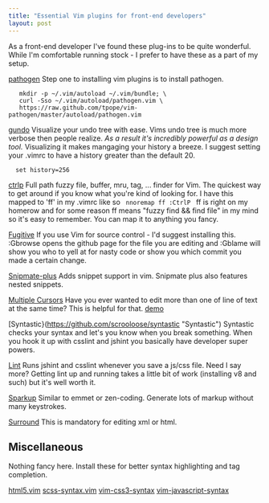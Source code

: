 ```yaml
---
title: "Essential Vim plugins for front-end developers"
layout: post
---
```


As a front-end developer I've found these plug-ins to be quite wonderful. While
I'm comfortable running stock - I prefer to have these as a part of my
setup.

[pathogen](https://github.com/tpope/vim-pathogen/ "Pathogen - Manage your vim plugins")
Step one to installing vim plugins is to install pathogen.
```
   mkdir -p ~/.vim/autoload ~/.vim/bundle; \
   curl -Sso ~/.vim/autoload/pathogen.vim \
   https://raw.github.com/tpope/vim-pathogen/master/autoload/pathogen.vim
```

[gundo](https://github.com/sjl/gundo.vim/ "Gundo - Visualize your history")
Visualize your undo tree with ease. Vims undo tree is much more verbose then people realize. 
*As a result it's incredibly powerful as a design tool.*  Visualizing it makes mangaging your history
a breeze. I suggest setting your .vimrc to have a history greater than the default 20. 
```
  set history=256
```

[ctrlp](https://github.com/kien/ctrlp.vim/ "ctrlp - fuzzy finder")
Full path fuzzy file, buffer, mru, tag, ... finder for Vim. The quickest way to
get around if you know what you're kind of looking for. 
I have this mapped to 'ff' in my .vimrc like so
<code>
  nnoremap ff :CtrlP<CR>
</code>
ff is right on my homerow and for some reason ff means "fuzzy find && find file" in my mind
so it's easy to remember. You can map it to anything you fancy.

[Fugitive](https://github.com/tpope/vim-fugitive, "Fugitive - a Git wrapper for Vim")
If you use Vim for source control - I'd suggest installing this. :Gbrowse opens the github page for the file you are editing
and :Gblame will show you who to yell at for nasty code or show you which commit you made a certain change.

[Snipmate-plus](https://github.com/garbas/vim-snipmate "Snippets for Vim")
Adds snippet support in vim. Snipmate plus also features nested snippets.

[Multiple Cursors](https://github.com/terryma/vim-multiple-cursors "Multiple Cursors")
Have you ever wanted to edit more than one of line of text at the same time?
This is helpful for that. [demo](http://www.youtube.com/watch?v=Umb59mMvCxA "Video Demo")

[Syntastic}(https://github.com/scrooloose/syntastic "Syntastic")
Syntastic checks your syntax and let's you know when you break something. 
When you hook it up with csslint and jshint you basically have 
developer super powers.

[Lint](https://github.com/joestelmach/lint.vim "Lint")
Runs jshint and csslint whenever you save a js/css file. Need I say more?
Getting lint up and running takes a little bit of work (installing v8 and such) but
it's well worth it. 

[Sparkup](https://github.com/rstacruz/sparkup)
Similar to emmet or zen-coding. Generate lots of markup without many keystrokes. 

[Surround](https://github.com/tpope/vim-surround)
This is mandatory for editing xml or html. 


## Miscellaneous

Nothing fancy here. 
Install these for better syntax highlighting and tag completion.

[html5.vim](https://github.com/othree/html5.vim)
[scss-syntax.vim](https://github.com/cakebaker/scss-syntax.vim)
[vim-css3-syntax](https://github.com/hail2u/vim-css3-syntax)
[vim-javascript-syntax](https://github.com/jelera/vim-javascript-syntax)
